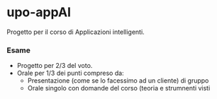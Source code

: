 # upo-appAI
Progetto per il corso di Applicazioni intelligenti.




### Esame
- Progetto per 2/3 del voto.
- Orale per 1/3 dei punti compreso da:
  - Presentazione (come se lo facessimo ad un cliente) di gruppo
  - Orale singolo con domande del corso (teoria e strumnenti visti
